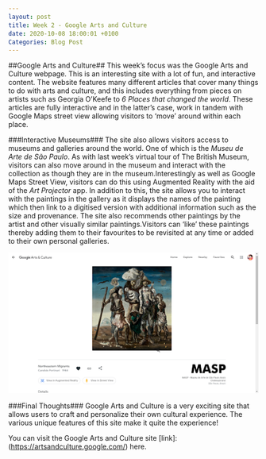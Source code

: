 ```yaml
---
layout: post
title: Week 2 - Google Arts and Culture
date: 2020-10-08 18:00:01 +0100
Categories: Blog Post
---
```

##Google Arts and Culture##
This week’s focus was the Google Arts and Culture webpage. This is an interesting site with a lot of fun, and interactive content. 
The website features many different articles that cover many things to do with arts and culture, and this includes everything from pieces on artists such as Georgia O’Keefe to *6 Places that changed the world*. These articles are fully interactive and in the latter’s case, work in tandem with Google Maps street view allowing visitors to ‘move’ around within each place.

 ###Interactive Museums###
 The site also allows visitors access to museums and galleries around the world. One of which is the *Museu de Arte de São Paulo*. As with last week’s virtual tour of The British Museum, visitors can also move around in the museum and interact with the collection as though they are in the museum.Interestingly as well as Google Maps Street View, visitors can do this using Augmented Reality with  the aid of the *Art Projector* app. In addition to this, the site allows you to interact with the paintings in the gallery as it displays the names of the painting which then link to a digitised version with additional information such as the size and provenance. The site also recommends other paintings by the artist and other visually similar paintings.Visitors can ‘like’ these paintings thereby adding them to their favourites to be revisited at any time or added to their own personal galleries.
          
![](media/google-arts.png)
           
 ###Final Thoughts###
Google Arts and Culture is a very exciting site that allows users to craft and personalize their own cultural experience. The various unique features of this site make it quite the experience!
        
 You can visit the Google Arts and Culture site 
 [link]: (https://artsandculture.google.com/)
  here.
